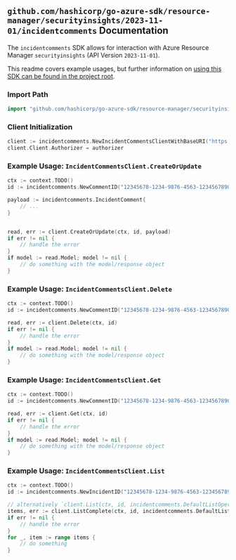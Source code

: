 
## `github.com/hashicorp/go-azure-sdk/resource-manager/securityinsights/2023-11-01/incidentcomments` Documentation

The `incidentcomments` SDK allows for interaction with Azure Resource Manager `securityinsights` (API Version `2023-11-01`).

This readme covers example usages, but further information on [using this SDK can be found in the project root](https://github.com/hashicorp/go-azure-sdk/tree/main/docs).

### Import Path

```go
import "github.com/hashicorp/go-azure-sdk/resource-manager/securityinsights/2023-11-01/incidentcomments"
```


### Client Initialization

```go
client := incidentcomments.NewIncidentCommentsClientWithBaseURI("https://management.azure.com")
client.Client.Authorizer = authorizer
```


### Example Usage: `IncidentCommentsClient.CreateOrUpdate`

```go
ctx := context.TODO()
id := incidentcomments.NewCommentID("12345678-1234-9876-4563-123456789012", "example-resource-group", "workspaceName", "incidentId", "incidentCommentId")

payload := incidentcomments.IncidentComment{
	// ...
}


read, err := client.CreateOrUpdate(ctx, id, payload)
if err != nil {
	// handle the error
}
if model := read.Model; model != nil {
	// do something with the model/response object
}
```


### Example Usage: `IncidentCommentsClient.Delete`

```go
ctx := context.TODO()
id := incidentcomments.NewCommentID("12345678-1234-9876-4563-123456789012", "example-resource-group", "workspaceName", "incidentId", "incidentCommentId")

read, err := client.Delete(ctx, id)
if err != nil {
	// handle the error
}
if model := read.Model; model != nil {
	// do something with the model/response object
}
```


### Example Usage: `IncidentCommentsClient.Get`

```go
ctx := context.TODO()
id := incidentcomments.NewCommentID("12345678-1234-9876-4563-123456789012", "example-resource-group", "workspaceName", "incidentId", "incidentCommentId")

read, err := client.Get(ctx, id)
if err != nil {
	// handle the error
}
if model := read.Model; model != nil {
	// do something with the model/response object
}
```


### Example Usage: `IncidentCommentsClient.List`

```go
ctx := context.TODO()
id := incidentcomments.NewIncidentID("12345678-1234-9876-4563-123456789012", "example-resource-group", "workspaceName", "incidentId")

// alternatively `client.List(ctx, id, incidentcomments.DefaultListOperationOptions())` can be used to do batched pagination
items, err := client.ListComplete(ctx, id, incidentcomments.DefaultListOperationOptions())
if err != nil {
	// handle the error
}
for _, item := range items {
	// do something
}
```
